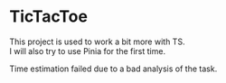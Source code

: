 # TicTacToe
This project is used to work a bit more with TS.<br/>
I will also try to use Pinia for the first time.<br/>

Time estimation failed due to a bad analysis of the task.
